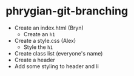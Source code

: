 # phrygian-git-branching

- Create an index.html (Bryn)
  - Create an `h1`
- Create a style.css (Alex)
  - Style the `h1`
- Create class list (everyone's name)
- Create a header
- Add some styling to header and li